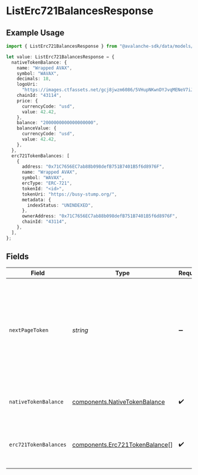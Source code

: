 # ListErc721BalancesResponse

## Example Usage

```typescript
import { ListErc721BalancesResponse } from "@avalanche-sdk/data/models/components";

let value: ListErc721BalancesResponse = {
  nativeTokenBalance: {
    name: "Wrapped AVAX",
    symbol: "WAVAX",
    decimals: 18,
    logoUri:
      "https://images.ctfassets.net/gcj8jwzm6086/5VHupNKwnDYJvqMENeV7iJ/fdd6326b7a82c8388e4ee9d4be7062d4/avalanche-avax-logo.svg",
    chainId: "43114",
    price: {
      currencyCode: "usd",
      value: 42.42,
    },
    balance: "2000000000000000000",
    balanceValue: {
      currencyCode: "usd",
      value: 42.42,
    },
  },
  erc721TokenBalances: [
    {
      address: "0x71C7656EC7ab88b098defB751B7401B5f6d8976F",
      name: "Wrapped AVAX",
      symbol: "WAVAX",
      ercType: "ERC-721",
      tokenId: "<id>",
      tokenUri: "https://busy-stump.org/",
      metadata: {
        indexStatus: "UNINDEXED",
      },
      ownerAddress: "0x71C7656EC7ab88b098defB751B7401B5f6d8976F",
      chainId: "43114",
    },
  ],
};
```

## Fields

| Field                                                                                                                                  | Type                                                                                                                                   | Required                                                                                                                               | Description                                                                                                                            |
| -------------------------------------------------------------------------------------------------------------------------------------- | -------------------------------------------------------------------------------------------------------------------------------------- | -------------------------------------------------------------------------------------------------------------------------------------- | -------------------------------------------------------------------------------------------------------------------------------------- |
| `nextPageToken`                                                                                                                        | *string*                                                                                                                               | :heavy_minus_sign:                                                                                                                     | A token, which can be sent as `pageToken` to retrieve the next page. If this field is omitted or empty, there are no subsequent pages. |
| `nativeTokenBalance`                                                                                                                   | [components.NativeTokenBalance](../../models/components/nativetokenbalance.md)                                                         | :heavy_check_mark:                                                                                                                     | The native token balance for the address.                                                                                              |
| `erc721TokenBalances`                                                                                                                  | [components.Erc721TokenBalance](../../models/components/erc721tokenbalance.md)[]                                                       | :heavy_check_mark:                                                                                                                     | The list of ERC-721 token balances for the address.                                                                                    |